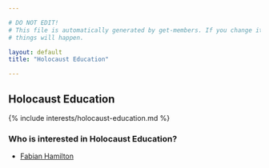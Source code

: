 ```yaml
---

# DO NOT EDIT!
# This file is automatically generated by get-members. If you change it, bad
# things will happen.

layout: default
title: "Holocaust Education"

---
```


## Holocaust Education

{% include interests/holocaust-education.md %}

### Who is interested in Holocaust Education?


* [Fabian Hamilton](/members/fabian-hamilton.html)
